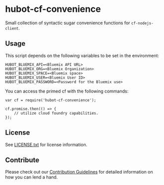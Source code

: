 # hubot-cf-convenience

Small collection of syntactic sugar convenience functions for `cf-nodejs-client`.

## Usage <a id="usage"></a>

This script depends on the following variables to be set in the environment:
```
HUBOT_BLUEMIX_API=<Bluemix API URL>
HUBOT_BLUEMIX_ORG=<Bluemix Organization>
HUBOT_BLUEMIX_SPACE=<Bluemix space>
HUBOT_BLUEMIX_USER=<Bluemix User ID>
HUBOT_BLUEMIX_PASSWORD=<Password for the Bluemix use>
```
You can access the primed cf with the following commands:
```
var cf = require('hubot-cf-convenience');

cf.promise.then(() => {
	// utilize cloud foundry capabilities.
});
```

## License

See [LICENSE.txt](./LICENSE.txt) for license information.

## Contribute

Please check out our [Contribution Guidelines](./CONTRIBUTING.md) for detailed information on how you can lend a hand.

